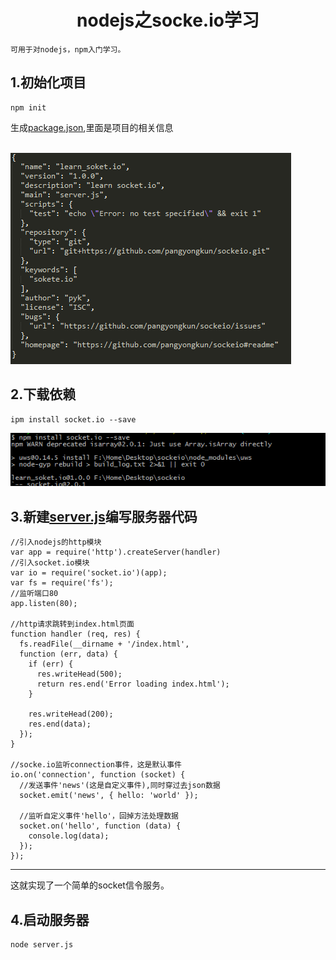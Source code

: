 #  <center>nodejs之socke.io学习 </center>

	可用于对nodejs，npm入门学习。

##  1.初始化项目
	npm init
生成<a href='package.json'>package.json</a>,里面是项目的相关信息 
 </br> 
</br>
 
![Alt text](img/package.png)
##  2.下载依赖
	ipm install socket.io --save
![Alt text](img/install_socket_io.png)
##  3.新建<a href='server.js'>server.js</a>编写服务器代码
	//引入nodejs的http模块
	var app = require('http').createServer(handler)
	//引入socket.io模块
	var io = require('socket.io')(app);
	var fs = require('fs');
	//监听端口80
	app.listen(80);
	
	//http请求跳转到index.html页面
	function handler (req, res) {
	  fs.readFile(__dirname + '/index.html',
	  function (err, data) {
	    if (err) {
	      res.writeHead(500);
	      return res.end('Error loading index.html');
	    }
	
	    res.writeHead(200);
	    res.end(data);
	  });
	}
	
	//socke.io监听connection事件，这是默认事件
	io.on('connection', function (socket) {
	  //发送事件'news'(这是自定义事件),同时穿过去json数据
	  socket.emit('news', { hello: 'world' });
	
	  //监听自定义事件'hello'，回掉方法处理数据
	  socket.on('hello', function (data) {
	    console.log(data);
	  });
	});
****
这就实现了一个简单的socket信令服务。
##  4.启动服务器
	node server.js